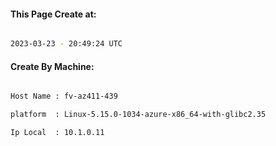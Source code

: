 
   
#### This Page Create at:

```bash

2023-03-23 - 20:49:24 UTC

```

#### Create By Machine:

```bash

Host Name : fv-az411-439

platform  : Linux-5.15.0-1034-azure-x86_64-with-glibc2.35

Ip Local  : 10.1.0.11

```

